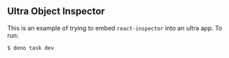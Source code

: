 ## Ultra Object Inspector

This is an example of trying to embed `react-inspector` into an ultra app. To
run:

```
$ deno task dev
```
